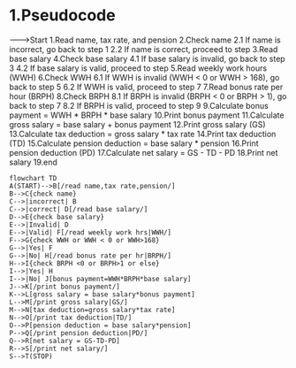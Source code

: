 # 1.Pseudocode
--->Start 
1.Read name, tax rate, and pension 
2.Check name 
2.1 If name is incorrect, go back to step 1 
2.2 If name is correct, proceed to step 
3.Read base salary 
4.Check base salary 
4.1 If base salary is invalid, go back to step 3 
4.2 If base salary is valid, proceed to step 
5.Read weekly work hours (WWH) 
6.Check WWH 
6.1 If WWH is invalid (WWH < 0 or WWH > 168), go back to step 5 
6.2 If WWH is valid, proceed to step 7 
7.Read bonus rate per hour (BRPH) 
8.Check BRPH 
8.1 If BRPH is invalid (BRPH < 0 or BRPH > 1), go back to step 7 
8.2 If BRPH is valid, proceed to step 9 
9.Calculate bonus payment = WWH * BRPH * base salary 
10.Print bonus payment 
11.Calculate gross salary = base salary + bonus payment 
12.Print gross salary (GS) 
13.Calculate tax deduction = gross salary * tax rate 
14.Print tax deduction (TD) 
15.Calculate pension deduction = base salary * pension 
16.Print pension deduction (PD) 
17.Calculate net salary = GS - TD - PD 
18.Print net salary
19.end

```mermaid
flowchart TD
A(START)-->B[/read name,tax rate,pension/]
B-->C{check name}
C-->|incorrect| B
C-->|correct| D[/read base salary/]
D-->E{check base salary}
E-->|Invalid| D
E-->|Valid| F[/read weekly work hrs|WWH/]
F-->G{check WWH or WWH < 0 or WWH>168}
G-->|Yes| F
G-->|No| H[/read bonus rate per hr|BRPH/]
H-->I{check BRPH <0 or BRPH>1 or else}
I-->|Yes| H
I-->|No| J[bonus payment=WWH*BRPH*base salary]
J-->K[/print bonus payment/]
K-->L[gross salary = base salary*bonus payment]
L-->M[/print gross salary|GS/]
M-->N[tax deduction=gross salary*tax rate]
N-->O[/print tax deduction|TD/]
O-->P[pension deduction = base salary*pension]
P-->Q[/print pension deduction|PD/]
Q-->R[net salary = GS-TD-PD]
R-->S[/print net salary/]
S-->T(STOP)


